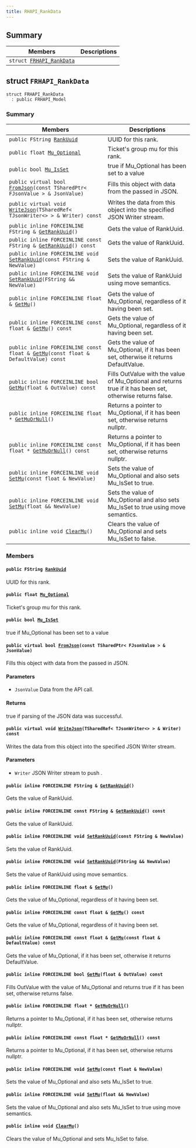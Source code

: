 ```yaml
---
title: RHAPI_RankData
---
```


## Summary

 Members                        | Descriptions                                
--------------------------------|---------------------------------------------
`struct `[`FRHAPI_RankData`](#structFRHAPI__RankData) | 

## struct `FRHAPI_RankData` <a id="structFRHAPI__RankData"></a>

```
struct FRHAPI_RankData
  : public FRHAPI_Model
```

### Summary

 Members                        | Descriptions                                
--------------------------------|---------------------------------------------
`public FString `[`RankUuid`](#structFRHAPI__RankData_1a8d09af1152f364444edd923be8421d3c) | UUID for this rank.
`public float `[`Mu_Optional`](#structFRHAPI__RankData_1a54397f20f625c6ca02bc47a2555db9c1) | Ticket's group mu for this rank.
`public bool `[`Mu_IsSet`](#structFRHAPI__RankData_1a843bafa776e358513524b3f61ebbd7e4) | true if Mu_Optional has been set to a value
`public virtual bool `[`FromJson`](#structFRHAPI__RankData_1a288a24945bcfc53d5478789ffce8ed6e)`(const TSharedPtr< FJsonValue > & JsonValue)` | Fills this object with data from the passed in JSON.
`public virtual void `[`WriteJson`](#structFRHAPI__RankData_1af02331b004cc34f139c0485f98e11603)`(TSharedRef< TJsonWriter<> > & Writer) const` | Writes the data from this object into the specified JSON Writer stream.
`public inline FORCEINLINE FString & `[`GetRankUuid`](#structFRHAPI__RankData_1adc1d8fd3b076d7673abd0c83b7cbaa60)`()` | Gets the value of RankUuid.
`public inline FORCEINLINE const FString & `[`GetRankUuid`](#structFRHAPI__RankData_1aef1fc9387c815495ac2f4e048d6e0f93)`() const` | Gets the value of RankUuid.
`public inline FORCEINLINE void `[`SetRankUuid`](#structFRHAPI__RankData_1a5d1f443ea880066ef1cdc6e558fac5f4)`(const FString & NewValue)` | Sets the value of RankUuid.
`public inline FORCEINLINE void `[`SetRankUuid`](#structFRHAPI__RankData_1aced8285e1e5fc91a121ecb1931657a0a)`(FString && NewValue)` | Sets the value of RankUuid using move semantics.
`public inline FORCEINLINE float & `[`GetMu`](#structFRHAPI__RankData_1a854bfcb0fc2caee4a1cb192144b01f9b)`()` | Gets the value of Mu_Optional, regardless of it having been set.
`public inline FORCEINLINE const float & `[`GetMu`](#structFRHAPI__RankData_1afed88a21c6b27796457198065423a72b)`() const` | Gets the value of Mu_Optional, regardless of it having been set.
`public inline FORCEINLINE const float & `[`GetMu`](#structFRHAPI__RankData_1a392b0eb76371467177d5df39e6602361)`(const float & DefaultValue) const` | Gets the value of Mu_Optional, if it has been set, otherwise it returns DefaultValue.
`public inline FORCEINLINE bool `[`GetMu`](#structFRHAPI__RankData_1aa96e0cdd20c45024a84ef15f7cb61640)`(float & OutValue) const` | Fills OutValue with the value of Mu_Optional and returns true if it has been set, otherwise returns false.
`public inline FORCEINLINE float * `[`GetMuOrNull`](#structFRHAPI__RankData_1a584eaa5e32c8f974243a6bb814c4f8df)`()` | Returns a pointer to Mu_Optional, if it has been set, otherwise returns nullptr.
`public inline FORCEINLINE const float * `[`GetMuOrNull`](#structFRHAPI__RankData_1ae68915a8f4e24e36ccdf87cb4b62897c)`() const` | Returns a pointer to Mu_Optional, if it has been set, otherwise returns nullptr.
`public inline FORCEINLINE void `[`SetMu`](#structFRHAPI__RankData_1a22c6f32b30578228b24e93784bac78d1)`(const float & NewValue)` | Sets the value of Mu_Optional and also sets Mu_IsSet to true.
`public inline FORCEINLINE void `[`SetMu`](#structFRHAPI__RankData_1a7b6498dcba4d8d73938195fe3834be1e)`(float && NewValue)` | Sets the value of Mu_Optional and also sets Mu_IsSet to true using move semantics.
`public inline void `[`ClearMu`](#structFRHAPI__RankData_1aa4b9bec0398503d05220ad9b21b47c7d)`()` | Clears the value of Mu_Optional and sets Mu_IsSet to false.

### Members

#### `public FString `[`RankUuid`](#structFRHAPI__RankData_1a8d09af1152f364444edd923be8421d3c) <a id="structFRHAPI__RankData_1a8d09af1152f364444edd923be8421d3c"></a>

UUID for this rank.

#### `public float `[`Mu_Optional`](#structFRHAPI__RankData_1a54397f20f625c6ca02bc47a2555db9c1) <a id="structFRHAPI__RankData_1a54397f20f625c6ca02bc47a2555db9c1"></a>

Ticket's group mu for this rank.

#### `public bool `[`Mu_IsSet`](#structFRHAPI__RankData_1a843bafa776e358513524b3f61ebbd7e4) <a id="structFRHAPI__RankData_1a843bafa776e358513524b3f61ebbd7e4"></a>

true if Mu_Optional has been set to a value

#### `public virtual bool `[`FromJson`](#structFRHAPI__RankData_1a288a24945bcfc53d5478789ffce8ed6e)`(const TSharedPtr< FJsonValue > & JsonValue)` <a id="structFRHAPI__RankData_1a288a24945bcfc53d5478789ffce8ed6e"></a>

Fills this object with data from the passed in JSON.

#### Parameters
* `JsonValue` Data from the API call.

#### Returns
true if parsing of the JSON data was successful.

#### `public virtual void `[`WriteJson`](#structFRHAPI__RankData_1af02331b004cc34f139c0485f98e11603)`(TSharedRef< TJsonWriter<> > & Writer) const` <a id="structFRHAPI__RankData_1af02331b004cc34f139c0485f98e11603"></a>

Writes the data from this object into the specified JSON Writer stream.

#### Parameters
* `Writer` JSON Writer stream to push .

#### `public inline FORCEINLINE FString & `[`GetRankUuid`](#structFRHAPI__RankData_1adc1d8fd3b076d7673abd0c83b7cbaa60)`()` <a id="structFRHAPI__RankData_1adc1d8fd3b076d7673abd0c83b7cbaa60"></a>

Gets the value of RankUuid.

#### `public inline FORCEINLINE const FString & `[`GetRankUuid`](#structFRHAPI__RankData_1aef1fc9387c815495ac2f4e048d6e0f93)`() const` <a id="structFRHAPI__RankData_1aef1fc9387c815495ac2f4e048d6e0f93"></a>

Gets the value of RankUuid.

#### `public inline FORCEINLINE void `[`SetRankUuid`](#structFRHAPI__RankData_1a5d1f443ea880066ef1cdc6e558fac5f4)`(const FString & NewValue)` <a id="structFRHAPI__RankData_1a5d1f443ea880066ef1cdc6e558fac5f4"></a>

Sets the value of RankUuid.

#### `public inline FORCEINLINE void `[`SetRankUuid`](#structFRHAPI__RankData_1aced8285e1e5fc91a121ecb1931657a0a)`(FString && NewValue)` <a id="structFRHAPI__RankData_1aced8285e1e5fc91a121ecb1931657a0a"></a>

Sets the value of RankUuid using move semantics.

#### `public inline FORCEINLINE float & `[`GetMu`](#structFRHAPI__RankData_1a854bfcb0fc2caee4a1cb192144b01f9b)`()` <a id="structFRHAPI__RankData_1a854bfcb0fc2caee4a1cb192144b01f9b"></a>

Gets the value of Mu_Optional, regardless of it having been set.

#### `public inline FORCEINLINE const float & `[`GetMu`](#structFRHAPI__RankData_1afed88a21c6b27796457198065423a72b)`() const` <a id="structFRHAPI__RankData_1afed88a21c6b27796457198065423a72b"></a>

Gets the value of Mu_Optional, regardless of it having been set.

#### `public inline FORCEINLINE const float & `[`GetMu`](#structFRHAPI__RankData_1a392b0eb76371467177d5df39e6602361)`(const float & DefaultValue) const` <a id="structFRHAPI__RankData_1a392b0eb76371467177d5df39e6602361"></a>

Gets the value of Mu_Optional, if it has been set, otherwise it returns DefaultValue.

#### `public inline FORCEINLINE bool `[`GetMu`](#structFRHAPI__RankData_1aa96e0cdd20c45024a84ef15f7cb61640)`(float & OutValue) const` <a id="structFRHAPI__RankData_1aa96e0cdd20c45024a84ef15f7cb61640"></a>

Fills OutValue with the value of Mu_Optional and returns true if it has been set, otherwise returns false.

#### `public inline FORCEINLINE float * `[`GetMuOrNull`](#structFRHAPI__RankData_1a584eaa5e32c8f974243a6bb814c4f8df)`()` <a id="structFRHAPI__RankData_1a584eaa5e32c8f974243a6bb814c4f8df"></a>

Returns a pointer to Mu_Optional, if it has been set, otherwise returns nullptr.

#### `public inline FORCEINLINE const float * `[`GetMuOrNull`](#structFRHAPI__RankData_1ae68915a8f4e24e36ccdf87cb4b62897c)`() const` <a id="structFRHAPI__RankData_1ae68915a8f4e24e36ccdf87cb4b62897c"></a>

Returns a pointer to Mu_Optional, if it has been set, otherwise returns nullptr.

#### `public inline FORCEINLINE void `[`SetMu`](#structFRHAPI__RankData_1a22c6f32b30578228b24e93784bac78d1)`(const float & NewValue)` <a id="structFRHAPI__RankData_1a22c6f32b30578228b24e93784bac78d1"></a>

Sets the value of Mu_Optional and also sets Mu_IsSet to true.

#### `public inline FORCEINLINE void `[`SetMu`](#structFRHAPI__RankData_1a7b6498dcba4d8d73938195fe3834be1e)`(float && NewValue)` <a id="structFRHAPI__RankData_1a7b6498dcba4d8d73938195fe3834be1e"></a>

Sets the value of Mu_Optional and also sets Mu_IsSet to true using move semantics.

#### `public inline void `[`ClearMu`](#structFRHAPI__RankData_1aa4b9bec0398503d05220ad9b21b47c7d)`()` <a id="structFRHAPI__RankData_1aa4b9bec0398503d05220ad9b21b47c7d"></a>

Clears the value of Mu_Optional and sets Mu_IsSet to false.

